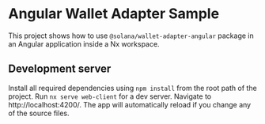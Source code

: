 # Angular Wallet Adapter Sample

This project shows how to use `@solana/wallet-adapter-angular` package in an Angular application inside a Nx workspace. 

## Development server

Install all required dependencies using `npm install` from the root path of the project. Run `nx serve web-client` for a dev server. Navigate to http://localhost:4200/. The app will automatically reload if you change any of the source files.
